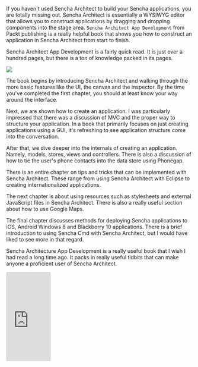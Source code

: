 If you haven't used Sencha Architect to build your Sencha applications, you are totally missing out. Sencha Architect is essentially a WYSIWYG editor that allows you to construct applications by dragging and dropping components into the stage area. `Sencha Architect App Development` from Packt publishing is a really helpful book that shows you how to construct an application in Sencha Architect from start to finish.

<!-- more -->

Sencha Architect App Development is a fairly quick read. It is just over a hundred pages, but there is a ton of knowledge packed in its pages.

![](/images/blog/senchabook3_cover.png)

The book begins by introducing Sencha Architect and walking through the more basic features like the UI, the canvas and the inspector. By the time you've completed the first chapter, you should at least know your way around the interface.

Next, we are shown how to create an application. I was particularly impressed that there was a discussion of MVC and the proper way to structure your application. In a book that primarily focuses on just creating applications using a GUI, it's refreshing to see application structure come into the conversation.

After that, we dive deeper into the internals of creating an application. Namely, models, stores, views and controllers. There is also a discussion of how to tie the user's phone contacts into the data store using Phonegap. 

There is an entire chapter on tips and tricks that can be implemented with Sencha Architect. These range from using Sencha Architect with Eclipse to creating internationalized applications.

The next chapter is about using resources such as stylesheets and external JavaScript files in Sencha Architect. There is also a really useful section about how to use Google Maps.

The final chapter discusses methods for deploying Sencha applications to iOS, Android Windows 8 and Blackberry 10 applications. There is a brief introduction to using Sencha Cmd with Sencha Architect, but I would have liked to see more in that regard.

Sencha Architecture App Development is a really useful book that I wish I had read a long time ago. It packs in really useful tidbits that can make anyone a proficient user of Sencha Architect.

<iframe src="http://rcm-na.amazon-adsystem.com/e/cm?lt1=_blank&bc1=000000&IS2=1&bg1=FFFFFF&fc1=000000&lc1=0000FF&t=tysolloycade-20&o=1&p=8&l=as4&m=amazon&f=ifr&ref=ss_til&asins=1782169814" style="width:120px;height:240px;" scrolling="no" marginwidth="0" marginheight="0" frameborder="0"></iframe>
